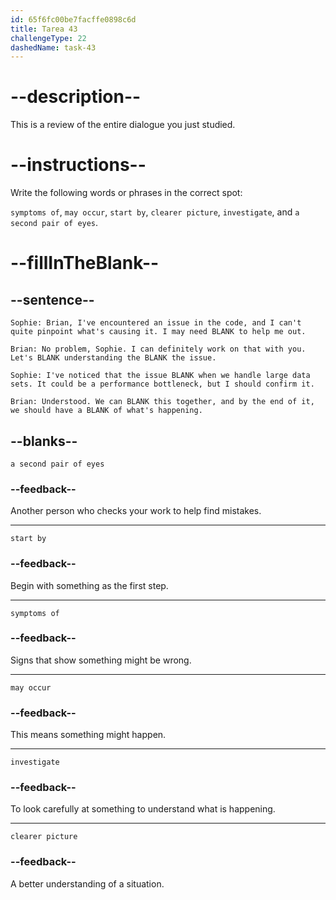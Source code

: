 ```yaml
---
id: 65f6fc00be7facffe0898c6d
title: Tarea 43
challengeType: 22
dashedName: task-43
---
```


<!-- REVIEW -->

# --description--

This is a review of the entire dialogue you just studied.

# --instructions--

Write the following words or phrases in the correct spot:

`symptoms of`, `may occur`, `start by`, `clearer picture`, `investigate`, and `a second pair of eyes`.

# --fillInTheBlank--

## --sentence--

`Sophie: Brian, I've encountered an issue in the code, and I can't quite pinpoint what's causing it. I may need BLANK to help me out.`

`Brian: No problem, Sophie. I can definitely work on that with you. Let's BLANK understanding the BLANK the issue.`

`Sophie: I've noticed that the issue BLANK when we handle large data sets. It could be a performance bottleneck, but I should confirm it.`

`Brian: Understood. We can BLANK this together, and by the end of it, we should have a BLANK of what's happening.`

## --blanks--

`a second pair of eyes`

### --feedback--

Another person who checks your work to help find mistakes.

---

`start by`

### --feedback--

Begin with something as the first step.

---

`symptoms of`

### --feedback--

Signs that show something might be wrong.

---

`may occur`

### --feedback--

This means something might happen.

---

`investigate`

### --feedback--

To look carefully at something to understand what is happening.

---

`clearer picture`

### --feedback--

A better understanding of a situation.
